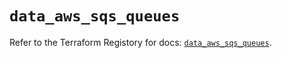 # `data_aws_sqs_queues`

Refer to the Terraform Registory for docs: [`data_aws_sqs_queues`](https://www.terraform.io/docs/providers/aws/d/sqs_queues).
